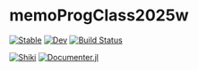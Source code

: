 # memoProgClass2025w

[![Stable](https://img.shields.io/badge/docs-stable-blue.svg)](https://hsugawa8651.github.io/memoProgClass2025w.jl/stable/)
[![Dev](https://img.shields.io/badge/docs-dev-blue.svg)](https://hsugawa8651.github.io/memoProgClass2025w.jl/dev/)
[![Build Status](https://github.com/hsugawa8651/memoProgClass2025w.jl/actions/workflows/CI.yml/badge.svg?branch=main)](https://github.com/hsugawa8651/memoProgClass2025w.jl/actions/workflows/CI.yml?query=branch%3Amain)

[![Shiki](https://img.shields.io/badge/powered%20by-Shiki-10b981)](https://shiki.style/)
[![Documenter.jl](https://img.shields.io/badge/built%20with-Documenter.jl-9558b2)](https://documenter.juliadocs.org/)

